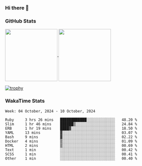### Hi there 👋

### GitHub Stats

<a href="https://github.com/anuraghazra/github-readme-stats">
  <img align="center" height="170px" src="https://github-readme-stats.vercel.app/api/top-langs/?username=tksfjt1024&layout=compact&count_private=true&show_icons=true&show_icons=true&theme=graywhite" />
</a>
<a href="https://github.com/anuraghazra/github-readme-stats">
  <img align="center" height="170px" src="https://github-readme-stats.vercel.app/api?username=tksfjt1024&count_private=true&show_icons=true&show_icons=true&theme=graywhite" />
</a>

[![trophy](https://github-profile-trophy.vercel.app/?username=tksfjt1024)](https://github.com/ryo-ma/github-profile-trophy)

### WakaTime Stats

<!--START_SECTION:waka-->
```text
Week: 04 October, 2024 - 10 October, 2024

Ruby     3 hrs 26 mins   ████████████░░░░░░░░░░░░░   48.20 % 
Slim     1 hr 46 mins    ██████▒░░░░░░░░░░░░░░░░░░   24.84 % 
ERB      1 hr 19 mins    ████▓░░░░░░░░░░░░░░░░░░░░   18.50 % 
YAML     13 mins         ▓░░░░░░░░░░░░░░░░░░░░░░░░   03.07 % 
Bash     9 mins          ▓░░░░░░░░░░░░░░░░░░░░░░░░   02.22 % 
Docker   4 mins          ▒░░░░░░░░░░░░░░░░░░░░░░░░   01.09 % 
HTML     2 mins          ▒░░░░░░░░░░░░░░░░░░░░░░░░   00.69 % 
Text     1 min           ░░░░░░░░░░░░░░░░░░░░░░░░░   00.42 % 
SCSS     1 min           ░░░░░░░░░░░░░░░░░░░░░░░░░   00.41 % 
Other    1 min           ░░░░░░░░░░░░░░░░░░░░░░░░░   00.40 % 
```
<!--END_SECTION:waka-->
